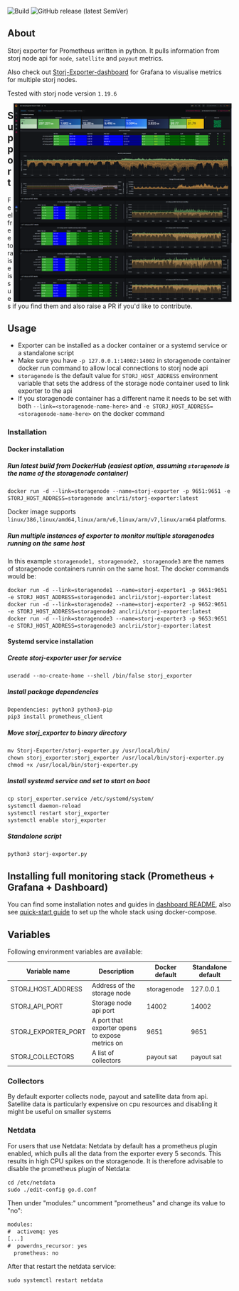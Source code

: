 ![Build](https://github.com/anclrii/Storj-Exporter/workflows/Build/badge.svg)
![GitHub release (latest SemVer)](https://img.shields.io/github/v/release/anclrii/Storj-exporter)

## About

Storj exporter for Prometheus written in python. It pulls information from storj node api for `node`, `satellite` and `payout` metrics.

Also check out [Storj-Exporter-dashboard](https://github.com/anclrii/Storj-Exporter-dashboard) for Grafana to visualise metrics for multiple storj nodes.

Tested with storj node version `1.19.6`

<img src="https://github.com/anclrii/Storj-Exporter-dashboard/raw/master/storj-exporter-boom-table.png" alt="0x187C8C43890fe4C91aFabbC62128D383A90548Dd" hight=490 width=490 align="right"/> 

## Support
Feel free to raise issues if you find them and also raise a PR if you'd like to contribute.

## Usage

* Exporter can be installed as a docker container or a systemd service or a standalone script
* Make sure you have `-p 127.0.0.1:14002:14002` in storagenode container docker run command to allow local connections to storj node api
* `storagenode` is the default value for `STORJ_HOST_ADDRESS` environment variable that sets the address of the storage node container used to link exporter to the api
* If you storagenode container has a different name it needs to be set with both `--link=<storagenode-name-here>` and `-e STORJ_HOST_ADDRESS=<storagenode-name-here>` on the docker command

### Installation
#### Docker installation
##### Run latest build from DockerHub (easiest option, assuming `storagenode` is the name of the storagenode container)

    docker run -d --link=storagenode --name=storj-exporter -p 9651:9651 -e STORJ_HOST_ADDRESS=storagenode anclrii/storj-exporter:latest

Docker image supports `linux/386,linux/amd64,linux/arm/v6,linux/arm/v7,linux/arm64` platforms.

##### Run multiple instances of exporter to monitor multiple storagenodes running on the same host

In this example `storagenode1, storagenode2, storagenode3` are the names of storagenode containers runnin on the same host. The docker commands would be:

    docker run -d --link=storagenode1 --name=storj-exporter1 -p 9651:9651 -e STORJ_HOST_ADDRESS=storagenode1 anclrii/storj-exporter:latest
    docker run -d --link=storagenode2 --name=storj-exporter2 -p 9652:9651 -e STORJ_HOST_ADDRESS=storagenode2 anclrii/storj-exporter:latest
    docker run -d --link=storagenode3 --name=storj-exporter3 -p 9653:9651 -e STORJ_HOST_ADDRESS=storagenode3 anclrii/storj-exporter:latest

#### Systemd service installation

##### Create storj-exporter user for service

    useradd --no-create-home --shell /bin/false storj_exporter

##### Install package dependencies

    Dependencies: python3 python3-pip
    pip3 install prometheus_client
    
##### Move storj_exporter to binary directory

    mv Storj-Exporter/storj-exporter.py /usr/local/bin/
    chown storj_exporter:storj_exporter /usr/local/bin/storj-exporter.py
    chmod +x /usr/local/bin/storj-exporter.py
   
##### Install systemd service and set to start on boot
    
    cp storj_exporter.service /etc/systemd/system/
    systemctl daemon-reload
    systemctl restart storj_exporter
    systemctl enable storj_exporter

##### Standalone script

    python3 storj-exporter.py

## Installing full monitoring stack (Prometheus + Grafana + Dashboard)

You can find some installation notes and guides in [dashboard README](https://github.com/anclrii/Storj-Exporter-dashboard#installing-full-monitoring-stack), also see [quick-start guide](https://github.com/anclrii/Storj-Exporter-dashboard/tree/master/quick_start) to set up the whole stack using docker-compose.

## Variables
Following environment variables are available:

| Variable name | Description | Docker default | Standalone default |
| --- | --- | --- | --- |
| STORJ_HOST_ADDRESS | Address of the storage node | storagenode | 127.0.0.1 |
| STORJ_API_PORT | Storage node api port | 14002 | 14002 |
| STORJ_EXPORTER_PORT | A port that exporter opens to expose metrics on | 9651 | 9651 |
| STORJ_COLLECTORS | A list of collectors | payout sat | payout sat |

### Collectors
By default exporter collects node, payout and satellite data from api. Satellite data is particularly expensive on cpu resources and disabling it might be useful on smaller systems

### Netdata
For users that use Netdata:
Netdata by default has a prometheus plugin enabled, which pulls all the data from the exporter every 5 seconds. This results in high CPU spikes on the storagenode. It is therefore advisable to disable the prometheus plugin of Netdata:
```
cd /etc/netdata
sudo ./edit-config go.d.conf
```
Then under "modules:" uncomment "prometheus" and change its value to "no":
```
modules:
#  activemq: yes
[...]
#  powerdns_recursor: yes
  prometheus: no
```
After that restart the netdata service:
```
sudo systemctl restart netdata
```
